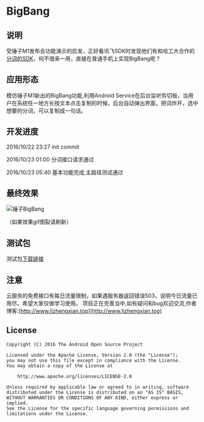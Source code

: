 # BigBang
## 说明
受锤子M1发布会功能演示的启发，正好看讯飞SDK时发现他们有和哈工大合作的[分词的SDK](http://www.ltp-cloud.com/)，何不借来一用，直接在普通手机上实现BigBang呢？

## 应用形态
模仿锤子M1新出的BigBang功能,利用Android Service在后台监听剪切板，当用户在系统任一地方长按文本点击复制的时候，后台自动弹出界面，把词炸开，选中想要的分词，可以复制成一句话。

## 开发进度
2016/10/22 23:27 init commit

2016/10/23 01:00 分词接口请求通过

2016/10/23 05:40 基本功能完成,主路径测试通过

## 最终效果
![锤子BigBang](http://www.lizhengxian.top/img/copy.gif)

（如果效果gif图裂请刷新）

## 测试包
测试包[下载链接](http://www.lizhengxian.top/BigBang/debug_apk/app-debug.apk)

## 注意
云服务的免费接口有每日流量限制，如果遇服务器返回错误503，说明今日流量已用尽。希望大家仅做学习使用。
项目正在完善当中,如有疑问和bug欢迎交流,作者博客:[http://www.lizhengxian.top](http://www.lizhengxian.top)

## License

    Copyright (C) 2016 The Android Open Source Project

    Licensed under the Apache License, Version 2.0 (the "License");
    you may not use this file except in compliance with the License.
    You may obtain a copy of the License at

        http://www.apache.org/licenses/LICENSE-2.0

    Unless required by applicable law or agreed to in writing, software
    distributed under the License is distributed on an "AS IS" BASIS,
    WITHOUT WARRANTIES OR CONDITIONS OF ANY KIND, either express or implied.
    See the License for the specific language governing permissions and
    limitations under the License.